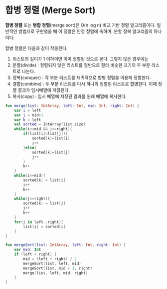 # 합병 정렬 (Merge Sort)

**합병 정렬** 또는 **병합 정렬**(merge sort)은 O(n log n) 비교 기반 정렬 알고리즘이다. 일반적인 방법으로 구현했을 때 이 정렬은 안정 정렬에 속하며, 분할 정복 알고리즘의 하나이다.

합병 정렬은 다음과 같이 작동한다.

1. 리스트의 길이가 1 이하이면 이미 정렬된 것으로 본다. 그렇지 않은 경우에는
2. 분할(divide) : 정렬되지 않은 리스트를 절반으로 잘라 비슷한 크기의 두 부분 리스트로 나눈다.
3. 정복(conquer) : 각 부분 리스트를 재귀적으로 합병 정렬을 이용해 정렬한다.
4. 결합(combine) : 두 부분 리스트를 다시 하나의 정렬된 리스트로 합병한다. 이때 정렬 결과가 임시배열에 저장된다.
5. 복사(copy) : 임시 배열에 저장된 결과를 원래 배열에 복사한다.

```kotlin
fun merge(list: IntArray, left: Int, mid: Int, right: Int) {
    var i = left
    var j = mid+1
    var k = left
    val sorted = IntArray(list.size)
    while(i<=mid && j<=right){
        if(list[i]<list[j]){
            sorted[k]=list[i]
            i++
        }else{
            sorted[k]=list[j]
            j++
        }
        k++
    }
    while(i<=mid){
        sorted[k] = list[i]
        i++
        k++
    }
    while(j<=right){
        sorted[k] = list[j]
        j++
        k++
    }
    for(i in left..right){
        list[i] = sorted[i]
    }
}

fun mergeSort(list: IntArray, left: Int, right: Int) {
    var mid: Int
    if (left < right) {
        mid = (left + right) / 2
        mergeSort(list, left, mid)
        mergeSort(list, mid + 1, right)
        merge(list, left, mid, right)
    }
}
```